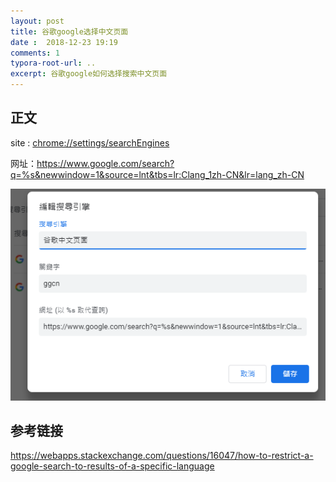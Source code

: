 ```yaml
---
layout: post
title: 谷歌google选择中文页面
date :  2018-12-23 19:19
comments: 1
typora-root-url: ..
excerpt: 谷歌google如何选择搜索中文页面
---
```


## 正文

site : [chrome://settings/searchEngines](chrome://settings/searchEngines)

网址：https://www.google.com/search?q=%s&newwindow=1&source=lnt&tbs=lr:Clang_1zh-CN&lr=lang_zh-CN

![1545563959397](/../assets/blog_res/1545563959397.png)



## 参考链接

https://webapps.stackexchange.com/questions/16047/how-to-restrict-a-google-search-to-results-of-a-specific-language